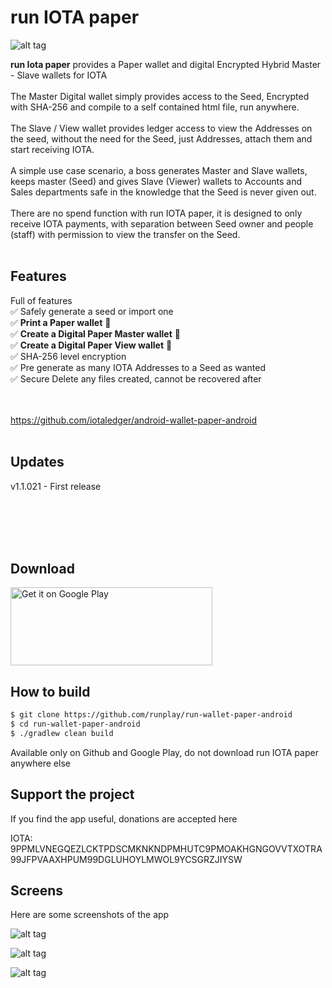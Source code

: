 # run IOTA paper
![alt tag](http://iota.runplay.com/img/paper-logo.png "run IOTA wallet Logo")
  
<b>run Iota paper</b> provides a Paper wallet and digital Encrypted Hybrid Master - Slave wallets for IOTA
<br/><br/>
The Master Digital wallet simply provides access to the Seed, Encrypted with SHA-256 and compile to a self contained html file, run anywhere.
<br/><br/>
The Slave / View wallet provides ledger access to view the Addresses on the seed, without the need for the Seed, just Addresses, attach them and start receiving IOTA.
<br/><br/>
A simple use case scenario, a boss generates Master and Slave wallets, keeps master (Seed) and gives Slave (Viewer) wallets to Accounts and Sales departments safe in the knowledge that the Seed is never given out.
<br/><br/>
There are no spend function with run IOTA paper, it is designed to only receive IOTA payments, with separation between Seed owner and people (staff) with permission to view the transfer on the Seed.
<br/><br/>
<h2>Features</h2>

Full of features<br/>
✅ Safely generate a seed or import one<br/>
✅ <b>Print a Paper wallet</b> 🌿<br/>
✅ <b>Create a Digital Paper Master wallet</b> 🌿<br/>
✅  <b>Create a Digital Paper View wallet</b> 🌿<br/>
✅ SHA-256 level encryption<br/>
✅ Pre generate as many IOTA Addresses to a Seed as wanted<br/>
✅ Secure Delete any files created, cannot be recovered after<br/>

<br/><br/>
https://github.com/iotaledger/android-wallet-paper-android
<br/>
<br/>
<h2>Updates</h2>

v1.1.021 - First release<br/>
<br/><br/>

<br/><br/>
<h2>Download</h2>

<a href="https://play.google.com/store/apps/details?id=run.wallet.paper"><img alt="Get it on Google Play" src="https://play.google.com/intl/en_us/badges/images/generic/en_badge_web_generic.png" width="323" height="125"/></a>

<h2>How to build</h2>

```bash
$ git clone https://github.com/runplay/run-wallet-paper-android
$ cd run-wallet-paper-android
$ ./gradlew clean build
```

Available only on Github and Google Play, do not download run IOTA paper anywhere else


<h2>Support the project</h2>
If you find the app useful, donations are accepted here

IOTA: 9PPMLVNEGQEZLCKTPDSCMKNKNDPMHUTC9PMOAKHGNGOVVTXOTRA99JFPVAAXHPUM99DGLUHOYLMWOL9YCSGRZJIYSW



<h2>Screens</h2>
Here are some screenshots of the app

![alt tag](http://iota.runplay.com/img/gp-aws1.png "image")

![alt tag](http://iota.runplay.com/img/gp-aws2.png "image")

![alt tag](http://iota.runplay.com/img/gp-aws3.png "image")

